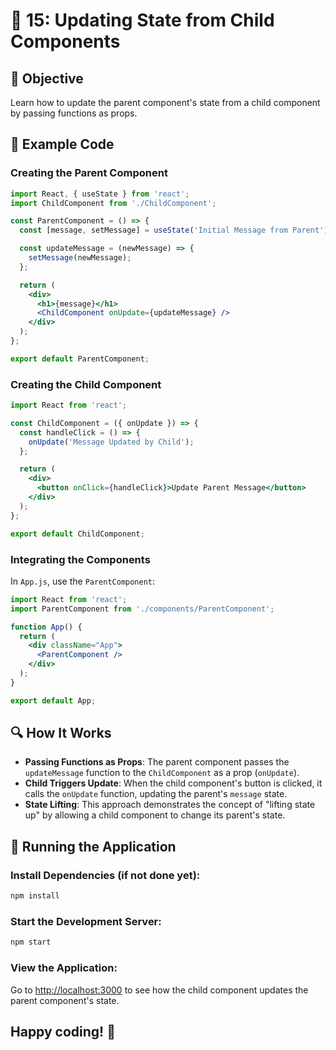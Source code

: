# 🚀 15: Updating State from Child Components

## 📝 Objective
Learn how to update the parent component's state from a child component by passing functions as props.

## 📂 Example Code

### Creating the Parent Component

```jsx
import React, { useState } from 'react';
import ChildComponent from './ChildComponent';

const ParentComponent = () => {
  const [message, setMessage] = useState('Initial Message from Parent');

  const updateMessage = (newMessage) => {
    setMessage(newMessage);
  };

  return (
    <div>
      <h1>{message}</h1>
      <ChildComponent onUpdate={updateMessage} />
    </div>
  );
};

export default ParentComponent;
```

### Creating the Child Component

```jsx
import React from 'react';

const ChildComponent = ({ onUpdate }) => {
  const handleClick = () => {
    onUpdate('Message Updated by Child');
  };

  return (
    <div>
      <button onClick={handleClick}>Update Parent Message</button>
    </div>
  );
};

export default ChildComponent;
```

### Integrating the Components

In `App.js`, use the `ParentComponent`:

```jsx
import React from 'react';
import ParentComponent from './components/ParentComponent';

function App() {
  return (
    <div className="App">
      <ParentComponent />
    </div>
  );
}

export default App;
```

## 🔍 How It Works
- **Passing Functions as Props**: The parent component passes the `updateMessage` function to the `ChildComponent` as a prop (`onUpdate`).
- **Child Triggers Update**: When the child component's button is clicked, it calls the `onUpdate` function, updating the parent's `message` state.
- **State Lifting**: This approach demonstrates the concept of "lifting state up" by allowing a child component to change its parent's state.

## 🚀 Running the Application

### Install Dependencies (if not done yet):

```bash
npm install
```

### Start the Development Server:

```bash
npm start
```

### View the Application:
Go to [http://localhost:3000](http://localhost:3000) to see how the child component updates the parent component's state.

## Happy coding! 🎉
